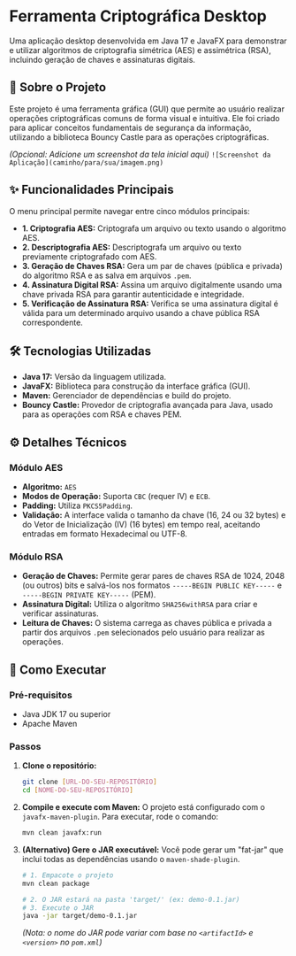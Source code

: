 # Ferramenta Criptográfica Desktop

Uma aplicação desktop desenvolvida em Java 17 e JavaFX para demonstrar e utilizar algoritmos de criptografia simétrica (AES) e assimétrica (RSA), incluindo geração de chaves e assinaturas digitais.

## 🚀 Sobre o Projeto

Este projeto é uma ferramenta gráfica (GUI) que permite ao usuário realizar operações criptográficas comuns de forma visual e intuitiva. Ele foi criado para aplicar conceitos fundamentais de segurança da informação, utilizando a biblioteca Bouncy Castle para as operações criptográficas.

*(Opcional: Adicione um screenshot da tela inicial aqui)*
`![Screenshot da Aplicação](caminho/para/sua/imagem.png)`

## ✨ Funcionalidades Principais

O menu principal permite navegar entre cinco módulos principais:

* **1. Criptografia AES:** Criptografa um arquivo ou texto usando o algoritmo AES.
* **2. Descriptografia AES:** Descriptografa um arquivo ou texto previamente criptografado com AES.
* **3. Geração de Chaves RSA:** Gera um par de chaves (pública e privada) do algoritmo RSA e as salva em arquivos `.pem`.
* **4. Assinatura Digital RSA:** Assina um arquivo digitalmente usando uma chave privada RSA para garantir autenticidade e integridade.
* **5. Verificação de Assinatura RSA:** Verifica se uma assinatura digital é válida para um determinado arquivo usando a chave pública RSA correspondente.

## 🛠️ Tecnologias Utilizadas

* **Java 17:** Versão da linguagem utilizada.
* **JavaFX:** Biblioteca para construção da interface gráfica (GUI).
* **Maven:** Gerenciador de dependências e build do projeto.
* **Bouncy Castle:** Provedor de criptografia avançada para Java, usado para as operações com RSA e chaves PEM.

## ⚙️ Detalhes Técnicos

### Módulo AES
* **Algoritmo:** `AES`
* **Modos de Operação:** Suporta `CBC` (requer IV) e `ECB`.
* **Padding:** Utiliza `PKCS5Padding`.
* **Validação:** A interface valida o tamanho da chave (16, 24 ou 32 bytes) e do Vetor de Inicialização (IV) (16 bytes) em tempo real, aceitando entradas em formato Hexadecimal ou UTF-8.

### Módulo RSA
* **Geração de Chaves:** Permite gerar pares de chaves RSA de 1024, 2048 (ou outros) bits e salvá-los nos formatos `-----BEGIN PUBLIC KEY-----` e `-----BEGIN PRIVATE KEY-----` (PEM).
* **Assinatura Digital:** Utiliza o algoritmo `SHA256withRSA` para criar e verificar assinaturas.
* **Leitura de Chaves:** O sistema carrega as chaves pública e privada a partir dos arquivos `.pem` selecionados pelo usuário para realizar as operações.

## 🚀 Como Executar

### Pré-requisitos

* Java JDK 17 ou superior
* Apache Maven

### Passos

1.  **Clone o repositório:**
    ```sh
    git clone [URL-DO-SEU-REPOSITÓRIO]
    cd [NOME-DO-SEU-REPOSITÓRIO]
    ```

2.  **Compile e execute com Maven:**
    O projeto está configurado com o `javafx-maven-plugin`. Para executar, rode o comando:
    ```sh
    mvn clean javafx:run
    ```

3.  **(Alternativo) Gere o JAR executável:**
    Você pode gerar um "fat-jar" que inclui todas as dependências usando o `maven-shade-plugin`.
    ```sh
    # 1. Empacote o projeto
    mvn clean package
    
    # 2. O JAR estará na pasta 'target/' (ex: demo-0.1.jar)
    # 3. Execute o JAR
    java -jar target/demo-0.1.jar 
    ```
    *(Nota: o nome do JAR pode variar com base no `<artifactId>` e `<version>` no `pom.xml`)*
